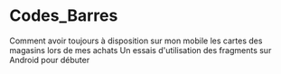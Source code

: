 # Codes_Barres
Comment avoir toujours à disposition sur mon mobile les cartes des magasins lors de mes achats
Un essais d'utilisation des fragments sur Android
pour débuter 
